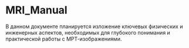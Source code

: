 # MRI_Manual
В данном документе планируется изложение ключевых физических и инженерных аспектов, необходимых для глубокого понимания и практической работы с МРТ-изображениями.
